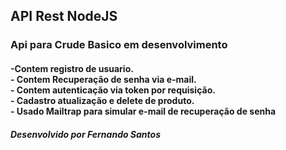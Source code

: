 ## API Rest NodeJS

<h3>Api para Crude Basico em desenvolvimento</h3>

<h4> -Contem registro de usuario. <br>
- Contem Recuperação de senha via e-mail.<br>
- Contem autenticação via token por requisição.<br>
- Cadastro atualização e delete de produto. <br>
- Usado Mailtrap para simular e-mail de recuperação de senha

</h4>

<h5>Desenvolvido por <strong> Fernando Santos</strong></h5>
